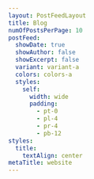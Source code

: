 ```yaml
---
layout: PostFeedLayout
title: Blog
numOfPostsPerPage: 10
postFeed:
  showDate: true
  showAuthor: false
  showExcerpt: false
  variant: variant-a
  colors: colors-a
  styles:
    self:
      width: wide
      padding:
        - pt-0
        - pl-4
        - pr-4
        - pb-12
styles:
  title:
    textAlign: center
metaTitle: website
---
```

